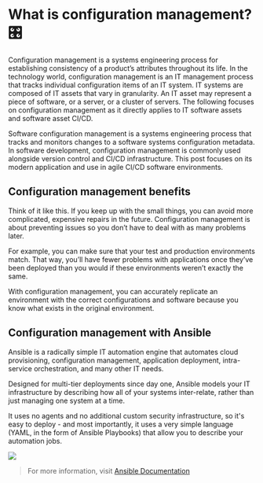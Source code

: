 # What is configuration management? 🎛

Configuration management is a systems engineering process for establishing consistency of a product’s attributes throughout its life. In the technology world, configuration management is an IT management process that tracks individual configuration items of an IT system. IT systems are composed of IT assets that vary in granularity. An IT asset may represent a piece of software, or a server, or a cluster of servers. The following focuses on configuration management as it directly applies to IT software assets and software asset CI/CD.

Software configuration management is a systems engineering process that tracks and monitors changes to a software systems configuration metadata. In software development, configuration management is commonly used alongside version control and CI/CD infrastructure. This post focuses on its modern application and use in agile CI/CD software environments.

## Configuration management benefits
Think of it like this. If you keep up with the small things, you can avoid more complicated, expensive repairs in the future. Configuration management is about preventing issues so you don’t have to deal with as many problems later. 

For example, you can make sure that your test and production environments match. That way, you’ll have fewer problems with applications once they’ve been deployed than you would if these environments weren’t exactly the same.

With configuration management, you can accurately replicate an environment with the correct configurations and software because you know what exists in the original environment.

## Configuration management with Ansible

Ansible is a radically simple IT automation engine that automates cloud provisioning, configuration management, application deployment, intra-service orchestration, and many other IT needs.

Designed for multi-tier deployments since day one, Ansible models your IT infrastructure by describing how all of your systems inter-relate, rather than just managing one system at a time.

It uses no agents and no additional custom security infrastructure, so it's easy to deploy - and most importantly, it uses a very simple language (YAML, in the form of Ansible Playbooks) that allow you to describe your automation jobs.

![](https://miro.medium.com/max/708/1*8H4XYCNV-xamG0joz22apQ.png)

>	For more information, visit [Ansible Documentation](https://docs.ansible.com/?extIdCarryOver=true&sc_cid=701f2000001OH7YAAW)
